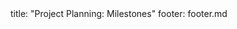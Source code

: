 <frontmatter>
title: "Project Planning: Milestones"
footer: footer.md
</frontmatter>

<include src="navbar.md" boilerplate />

<include src="unit-inPage-asFlat.md" boilerplate />